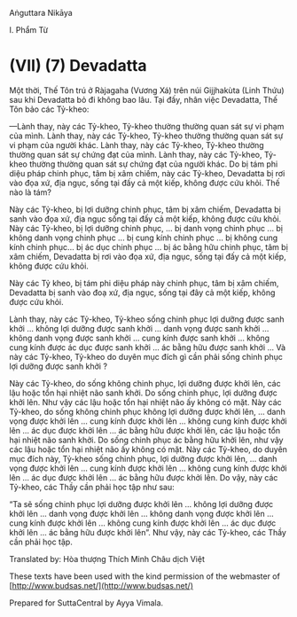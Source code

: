 Aṅguttara Nikāya

I. Phẩm Từ

# (VII) (7) Devadatta

Một thời, Thế Tôn trú ở Ràjagaha (Vương Xá) trên núi Gijjhakùta (Linh Thứu) sau khi Devadatta bỏ đi không bao lâu. Tại đấy, nhân việc Devadatta, Thế Tôn bảo các Tỷ-kheo:

—Lành thay, này các Tỷ-kheo, Tỷ-kheo thường thường quan sát sự vi phạm của mình. Lành thay, này các Tỷ-kheo, Tỷ-kheo thường thường quan sát sự vi phạm của người khác. Lành thay, này các Tỷ-kheo, Tỷ-kheo thường thường quan sát sự chứng đạt của mình. Lành thay, này các Tỷ-kheo, Tỷ-kheo thường thường quan sát sự chứng đạt của người khác. Do bị tám phi diệu pháp chinh phục, tâm bị xâm chiếm, này các Tỷ-kheo, Devadatta bị rơi vào đọa xứ, địa ngục, sống tại đấy cả một kiếp, không được cứu khỏi. Thế nào là tám?

Này các Tỷ-kheo, bị lợi dưỡng chinh phục, tâm bị xâm chiếm, Devadatta bị sanh vào đọa xứ, địa ngục sống tại đấy cả một kiếp, không được cứu khỏi. Này các Tỷ-kheo, bị lợi dưỡng chinh phục, ... bị danh vọng chinh phục ... bị không danh vọng chinh phục ... bị cung kính chinh phục ... bị không cung kính chinh phục... bị ác dục chinh phục ... bị ác bằng hữu chinh phục, tâm bị xâm chiếm, Devadatta bị rơi vào đọa xứ, địa ngục, sống tại đấy cả một kiếp, không được cứu khỏi.

Này các Tỷ kheo, bị tám phi diệu pháp này chinh phục, tâm bị xâm chiếm, Devadatta bị sanh vào đoạ xứ, địa ngục, sống tại đây cả một kiếp, không được cứu khỏi.

Lành thay, này các Tỷ-kheo, Tỷ-kheo sống chinh phục lợi dưỡng được sanh khởi ... không lợi dưỡng được sanh khởi ... danh vọng được sanh khởi ... không danh vọng được sanh khởi ... cung kính được sanh khởi ... không cung kính được ác dục được sanh khởi ... ác bằng hữu được sanh khởi ... Và này các Tỷ-kheo, Tỷ-kheo do duyên mục đích gì cần phải sống chinh phục lợi dưỡng được sanh khởi ?

Này các Tỷ-kheo, do sống không chinh phục, lợi dưỡng được khởi lên, các lậu hoặc tổn hại nhiệt não sanh khởi. Do sống chinh phục, lợi dưỡng được khởi lên. Như vậy các lậu hoặc tổn hại nhiệt não ấy không có mặt. Này các Tỷ-kheo, do sống không chinh phục không lợi dưỡng được khởi lên, ... danh vọng được khởi lên ... cung kính được khởi lên ... không cung kính được khởi lên ... ác dục được khởi lên ... ác bằng hữu được khởi lên, các lậu hoặc tổn hại nhiệt não sanh khởi. Do sống chinh phục ác bằng hữu khởi lên, như vậy các lậu hoặc tổn hại nhiệt não ấy không có mặt. Này các Tỷ-kheo, do duyên mục đích này, Tỷ-kheo sống chinh phục, lợi dưỡng được khởi lên, ... danh vọng được khởi lên ... cung kính được khởi lên ... không cung kính được khởi lên ... ác dục được khởi lên ... ác bằng hữu được khởi lên. Do vậy, này các Tỷ-kheo, các Thầy cần phải học tập như sau:

“Ta sẽ sống chinh phục lợi dưỡng được khởi lên ... không lợi dưỡng được khởi lên ... danh vọng được khởi lên ... không danh vọng được khởi lên ... cung kính được khởi lên ... không cung kính được khởi lên ... ác dục được khởi lên ... ác bằng hữu được khởi lên”. Như vậy, này các Tỷ-kheo, các Thầy cần phải học tập.

Translated by: Hòa thượng Thích Minh Châu dịch Việt

These texts have been used with the kind permission of the webmaster of [http://www.budsas.net/](http://www.budsas.net/)

Prepared for SuttaCentral by Ayya Vimala.